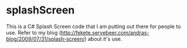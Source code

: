 splashScreen
============

This is a C# Splash Screen code that I am putting out there for people to use. Refer to my blog (http://fekete.servebeer.com/andras-blog/2009/07/31/splash-screen/) about it's use.
